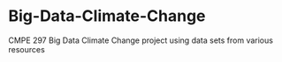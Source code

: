 # Big-Data-Climate-Change
CMPE 297 Big Data Climate Change project using data sets from various resources
